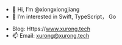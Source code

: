 - 👋 Hi, I’m @xiongxiongjiang
- 👀 I’m interested in Swift, TypeScript， Go
<!-- - 🌱 I’m currently learning ... -->
<!-- - 💞️ I’m looking to collaborate on ... -->
- Blog: Https://www.xurong.tech
- 📫 Email: xurong@xurong.tech

<!---
xiongxiongjiang/xiongxiongjiang is a ✨ special ✨ repository because its `README.md` (this file) appears on your GitHub profile.
You can click the Preview link to take a look at your changes.
--->
